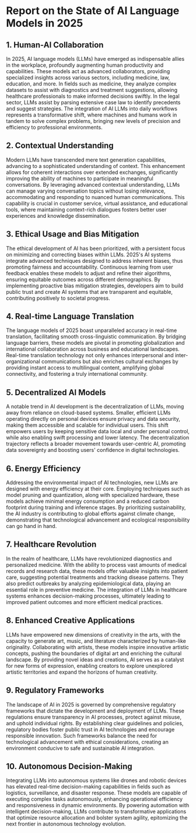 # Report on the State of AI Language Models in 2025

## 1\. Human-AI Collaboration

In 2025, AI language models (LLMs) have emerged as indispensable allies in the workplace, profoundly augmenting human productivity and capabilities. These models act as advanced collaborators, providing specialized insights across various sectors, including medicine, law, education, and more. In fields such as medicine, they analyze complex datasets to assist with diagnostics and treatment suggestions, allowing healthcare professionals to make informed decisions swiftly. In the legal sector, LLMs assist by parsing extensive case law to identify precedents and suggest strategies. The integration of AI LLMs into daily workflows represents a transformative shift, where machines and humans work in tandem to solve complex problems, bringing new levels of precision and efficiency to professional environments.

## 2\. Contextual Understanding

Modern LLMs have transcended mere text generation capabilities, advancing to a sophisticated understanding of context. This enhancement allows for coherent interactions over extended exchanges, significantly improving the ability of machines to participate in meaningful conversations. By leveraging advanced contextual understanding, LLMs can manage varying conversation topics without losing relevance, accommodating and responding to nuanced human communications. This capability is crucial in customer service, virtual assistance, and educational tools, where maintaining context-rich dialogues fosters better user experiences and knowledge dissemination.

## 3\. Ethical Usage and Bias Mitigation

The ethical development of AI has been prioritized, with a persistent focus on minimizing and correcting biases within LLMs. 2025's AI systems integrate advanced techniques designed to address inherent biases, thus promoting fairness and accountability. Continuous learning from user feedback enables these models to adjust and refine their algorithms, ensuring equitable outcomes across different demographics. By implementing proactive bias mitigation strategies, developers aim to build public trust and create AI systems that are transparent and equitable, contributing positively to societal progress.

## 4\. Real-time Language Translation

The language models of 2025 boast unparalleled accuracy in real-time translation, facilitating smooth cross-linguistic communication. By bridging language barriers, these models are pivotal in promoting globalization and international collaboration across business and educational landscapes. Real-time translation technology not only enhances interpersonal and inter-organizational communications but also enriches cultural exchanges by providing instant access to multilingual content, amplifying global connectivity, and fostering a truly international community.

## 5\. Decentralized AI Models

A notable trend in AI development is the decentralization of LLMs, moving away from reliance on cloud-based systems. Smaller, efficient LLMs operating directly on personal devices ensure privacy and data security, making them accessible and scalable for individual users. This shift empowers users by keeping sensitive data local and under personal control, while also enabling swift processing and lower latency. The decentralization trajectory reflects a broader movement towards user-centric AI, promoting data sovereignty and boosting users' confidence in digital technologies.

## 6\. Energy Efficiency

Addressing the environmental impact of AI technologies, new LLMs are designed with energy efficiency at their core. Employing techniques such as model pruning and quantization, along with specialized hardware, these models achieve minimal energy consumption and a reduced carbon footprint during training and inference stages. By prioritizing sustainability, the AI industry is contributing to global efforts against climate change, demonstrating that technological advancement and ecological responsibility can go hand in hand.

## 7\. Healthcare Revolution

In the realm of healthcare, LLMs have revolutionized diagnostics and personalized medicine. With the ability to process vast amounts of medical records and research data, these models offer valuable insights into patient care, suggesting potential treatments and tracking disease patterns. They also predict outbreaks by analyzing epidemiological data, playing an essential role in preventive medicine. The integration of LLMs in healthcare systems enhances decision-making processes, ultimately leading to improved patient outcomes and more efficient medical practices.

## 8\. Enhanced Creative Applications

LLMs have empowered new dimensions of creativity in the arts, with the capacity to generate art, music, and literature characterized by human-like originality. Collaborating with artists, these models inspire innovative artistic concepts, pushing the boundaries of digital art and enriching the cultural landscape. By providing novel ideas and creations, AI serves as a catalyst for new forms of expression, enabling creators to explore unexplored artistic territories and expand the horizons of human creativity.

## 9\. Regulatory Frameworks

The landscape of AI in 2025 is governed by comprehensive regulatory frameworks that dictate the development and deployment of LLMs. These regulations ensure transparency in AI processes, protect against misuse, and uphold individual rights. By establishing clear guidelines and policies, regulatory bodies foster public trust in AI technologies and encourage responsible innovation. Such frameworks balance the need for technological advancement with ethical considerations, creating an environment conducive to safe and sustainable AI integration.

## 10\. Autonomous Decision-Making

Integrating LLMs into autonomous systems like drones and robotic devices has elevated real-time decision-making capabilities in fields such as logistics, surveillance, and disaster response. These models are capable of executing complex tasks autonomously, enhancing operational efficiency and responsiveness in dynamic environments. By powering automation with intelligent decision-making, LLMs contribute to transformative applications that optimize resource allocation and bolster system agility, epitomizing the next frontier in autonomous technology evolution.